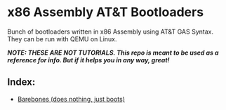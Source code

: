 # x86 Assembly AT&T Bootloaders
Bunch of bootloaders written in x86 Assembly using AT&amp;T GAS Syntax. They can be run with QEMU on Linux.

___NOTE: THESE ARE NOT TUTORIALS. This repo is meant to be used as a reference for info. But if it helps you in any way, great!___

## Index: ##
* [Barebones (does nothing, just boots)](https://github.com/Demkeys/x86-Assembly-ATT-Bootloaders/blob/master/BarebonesBoot)
